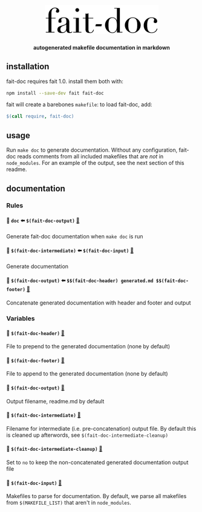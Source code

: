 <h1 align="center">
	<img width="300" alt="fait-doc" src="logo.png">
</h1>
<h4 align="center">autogenerated makefile documentation in markdown</h4>

## installation

fait-doc requires fait 1.0. install them both with:

```sh
npm install --save-dev fait fait-doc
```

fait will create a barebones `makefile`: to load fait-doc, add:

```makefile
$(call require, fait-doc)
```

## usage

Run `make doc` to generate documentation. Without any configuration, fait-doc reads
comments from all included makefiles that are *not* in `node_modules`. For an
example of the output, see the next section of this readme.

## documentation
### Rules

#### 📄 `doc` ⬅️ `$(fait-doc-output)` [🔗](/Users/matthew.brennan/Projects/fait-doc/index.mk#L23)

Generate fait-doc documentation when `make doc` is run

#### 📄 `$(fait-doc-intermediate)` ⬅️ `$(fait-doc-input)` [🔗](/Users/matthew.brennan/Projects/fait-doc/index.mk#L26)

Generate documentation

#### 📄 `$(fait-doc-output)` ⬅️ `$$(fait-doc-header) generated.md $$(fait-doc-footer)` [🔗](/Users/matthew.brennan/Projects/fait-doc/index.mk#L34)

Concatenate generated documentation with header and footer and output

### Variables

#### 🚩 `$(fait-doc-header)` [🔗](/Users/matthew.brennan/Projects/fait-doc/index.mk#L2)

File to prepend to the generated documentation (none by default)

#### 🚩 `$(fait-doc-footer)` [🔗](/Users/matthew.brennan/Projects/fait-doc/index.mk#L4)

File to append to the generated documentation (none by default)

#### 🚩 `$(fait-doc-output)` [🔗](/Users/matthew.brennan/Projects/fait-doc/index.mk#L7)

Output filename, readme.md by default

#### 🚩 `$(fait-doc-intermediate)` [🔗](/Users/matthew.brennan/Projects/fait-doc/index.mk#L11)

Filename for intermediate (i.e. pre-concatenation) output file. By default this
is cleaned up afterwords, see `$(fait-doc-intermediate-cleanup)`

#### 🚩 `$(fait-doc-intermediate-cleanup)` [🔗](/Users/matthew.brennan/Projects/fait-doc/index.mk#L14)

Set to `no` to keep the non-concatenated generated documentation output file

#### 🚩 `$(fait-doc-input)` [🔗](/Users/matthew.brennan/Projects/fait-doc/index.mk#L18)

Makefiles to parse for documentation. By default, we parse all makefiles from
`$(MAKEFILE_LIST)` that aren't in `node_modules`.


